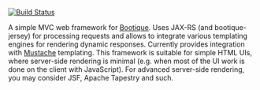 [![Build Status](https://travis-ci.org/nhl/bootique-mvc.svg)](https://travis-ci.org/nhl/bootique-mvc)

A simple MVC web framework for [Bootique](http://bootique.io). Uses JAX-RS (and bootique-jersey) for processing requests and allows to integrate various templating engines for rendering dynamic responses. Currently provides integration with [Mustache](https://mustache.github.io/) templating. This framework is suitable for simple HTML UIs, where server-side rendering is minimal (e.g. when most of the UI work is done on the client with JavaScript). For advanced server-side rendering, you may consider JSF, Apache Tapestry and such.
